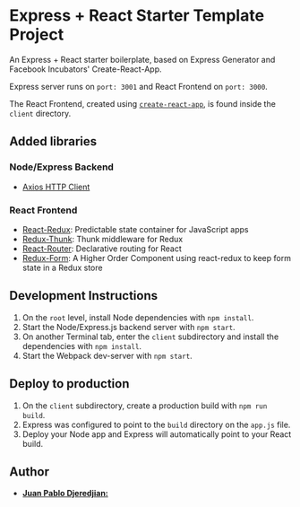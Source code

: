 # Express + React Starter Template Project

An Express + React starter boilerplate, based on Express Generator and Facebook Incubators' Create-React-App.

Express server runs on `port: 3001` and React Frontend on `port: 3000`.

The React Frontend, created using [`create-react-app`](https://github.com/facebook/create-react-app), is found inside the `client` directory.

## Added libraries

### Node/Express Backend

* [Axios HTTP Client](https://github.com/axios/axios)

### React Frontend

* [React-Redux](https://github.com/reactjs/redux): Predictable state container for JavaScript apps
* [Redux-Thunk](https://github.com/gaearon/redux-thunk): Thunk middleware for Redux
* [React-Router](https://github.com/ReactTraining/react-router): Declarative routing for React
* [Redux-Form](https://github.com/erikras/redux-form): A Higher Order Component using react-redux to keep form state in a Redux store

## Development Instructions

1. On the `root` level, install Node dependencies with `npm install`.
1. Start the Node/Express.js backend server with `npm start`.
1. On another Terminal tab, enter the `client` subdirectory and install the dependencies with `npm install`.
1. Start the Webpack dev-server with `npm start`.

## Deploy to production

1. On the `client` subdirectory, create a production build with `npm run build`.
1. Express was configured to point to the `build` directory on the `app.js` file.
1. Deploy your Node app and Express will automatically point to your React build.

## Author

* [**Juan Pablo Djeredjian:**](https://github.com/jpdjere)
